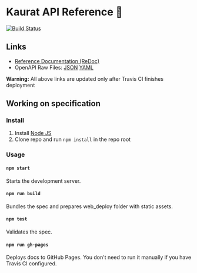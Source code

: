 # Kaurat API Reference 📖
[![Build Status](https://travis-ci.com/CochainLab/kaurat-doc.svg?branch=master)](https://travis-ci.com/CochainLab/kaurat-doc)

## Links

- [Reference Documentation (ReDoc)](https://cochainlab.github.io/kaurat-doc/)
- OpenAPI Raw Files: [JSON](https://cochainlab.github.io/kaurat-doc/openapi.json) [YAML](https://cochainlab.github.io/kaurat-doc/openapi.yaml)

**Warning:** All above links are updated only after Travis CI finishes deployment

## Working on specification
### Install

1. Install [Node JS](https://nodejs.org/)
2. Clone repo and run `npm install` in the repo root

### Usage

#### `npm start`
Starts the development server.

#### `npm run build`
Bundles the spec and prepares web_deploy folder with static assets.

#### `npm test`
Validates the spec.

#### `npm run gh-pages`
Deploys docs to GitHub Pages. You don't need to run it manually if you have Travis CI configured.
